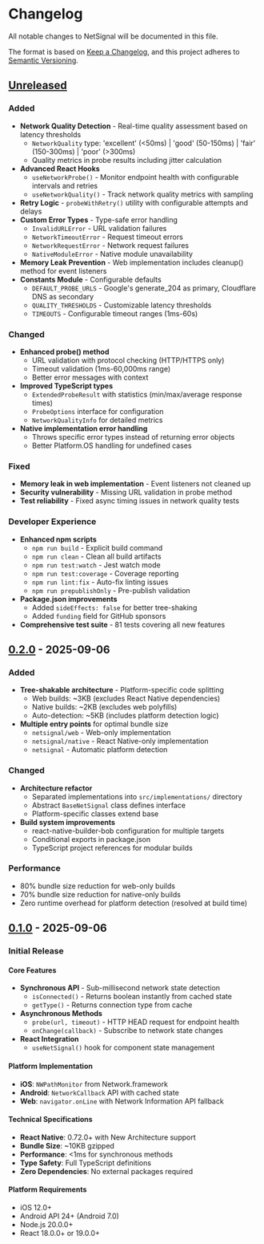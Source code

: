 # Changelog

All notable changes to NetSignal will be documented in this file.

The format is based on [Keep a Changelog](https://keepachangelog.com/en/1.0.0/),
and this project adheres to [Semantic Versioning](https://semver.org/spec/v2.0.0.html).

## [Unreleased]

### Added
- **Network Quality Detection** - Real-time quality assessment based on latency thresholds
  - `NetworkQuality` type: 'excellent' (<50ms) | 'good' (50-150ms) | 'fair' (150-300ms) | 'poor' (>300ms)
  - Quality metrics in probe results including jitter calculation
- **Advanced React Hooks**
  - `useNetworkProbe()` - Monitor endpoint health with configurable intervals and retries
  - `useNetworkQuality()` - Track network quality metrics with sampling
- **Retry Logic** - `probeWithRetry()` utility with configurable attempts and delays
- **Custom Error Types** - Type-safe error handling
  - `InvalidURLError` - URL validation failures
  - `NetworkTimeoutError` - Request timeout errors
  - `NetworkRequestError` - Network request failures
  - `NativeModuleError` - Native module unavailability
- **Memory Leak Prevention** - Web implementation includes cleanup() method for event listeners
- **Constants Module** - Configurable defaults
  - `DEFAULT_PROBE_URLS` - Google's generate_204 as primary, Cloudflare DNS as secondary
  - `QUALITY_THRESHOLDS` - Customizable latency thresholds
  - `TIMEOUTS` - Configurable timeout ranges (1ms-60s)

### Changed
- **Enhanced probe() method**
  - URL validation with protocol checking (HTTP/HTTPS only)
  - Timeout validation (1ms-60,000ms range)
  - Better error messages with context
- **Improved TypeScript types**
  - `ExtendedProbeResult` with statistics (min/max/average response times)
  - `ProbeOptions` interface for configuration
  - `NetworkQualityInfo` for detailed metrics
- **Native implementation error handling**
  - Throws specific error types instead of returning error objects
  - Better Platform.OS handling for undefined cases

### Fixed
- **Memory leak in web implementation** - Event listeners not cleaned up
- **Security vulnerability** - Missing URL validation in probe method
- **Test reliability** - Fixed async timing issues in network quality tests

### Developer Experience
- **Enhanced npm scripts**
  - `npm run build` - Explicit build command
  - `npm run clean` - Clean all build artifacts
  - `npm run test:watch` - Jest watch mode
  - `npm run test:coverage` - Coverage reporting
  - `npm run lint:fix` - Auto-fix linting issues
  - `npm run prepublishOnly` - Pre-publish validation
- **Package.json improvements**
  - Added `sideEffects: false` for better tree-shaking
  - Added `funding` field for GitHub sponsors
- **Comprehensive test suite** - 81 tests covering all new features

## [0.2.0] - 2025-09-06

### Added
- **Tree-shakable architecture** - Platform-specific code splitting
  - Web builds: ~3KB (excludes React Native dependencies)
  - Native builds: ~2KB (excludes web polyfills)
  - Auto-detection: ~5KB (includes platform detection logic)
- **Multiple entry points** for optimal bundle size
  - `netsignal/web` - Web-only implementation
  - `netsignal/native` - React Native-only implementation
  - `netsignal` - Automatic platform detection

### Changed
- **Architecture refactor**
  - Separated implementations into `src/implementations/` directory
  - Abstract `BaseNetSignal` class defines interface
  - Platform-specific classes extend base
- **Build system improvements**
  - react-native-builder-bob configuration for multiple targets
  - Conditional exports in package.json
  - TypeScript project references for modular builds

### Performance
- 80% bundle size reduction for web-only builds
- 70% bundle size reduction for native-only builds
- Zero runtime overhead for platform detection (resolved at build time)

## [0.1.0] - 2025-09-06

### Initial Release

#### Core Features
- **Synchronous API** - Sub-millisecond network state detection
  - `isConnected()` - Returns boolean instantly from cached state
  - `getType()` - Returns connection type from cache
- **Asynchronous Methods**
  - `probe(url, timeout)` - HTTP HEAD request for endpoint health
  - `onChange(callback)` - Subscribe to network state changes
- **React Integration**
  - `useNetSignal()` hook for component state management

#### Platform Implementation
- **iOS**: `NWPathMonitor` from Network.framework
- **Android**: `NetworkCallback` API with cached state
- **Web**: `navigator.onLine` with Network Information API fallback

#### Technical Specifications
- **React Native**: 0.72.0+ with New Architecture support
- **Bundle Size**: ~10KB gzipped
- **Performance**: <1ms for synchronous methods
- **Type Safety**: Full TypeScript definitions
- **Zero Dependencies**: No external packages required

#### Platform Requirements
- iOS 12.0+
- Android API 24+ (Android 7.0)
- Node.js 20.0.0+
- React 18.0.0+ or 19.0.0+

[Unreleased]: https://github.com/anivar/netsignal/compare/v0.2.0...HEAD
[0.2.0]: https://github.com/anivar/netsignal/compare/v0.1.0...v0.2.0
[0.1.0]: https://github.com/anivar/netsignal/releases/tag/v0.1.0